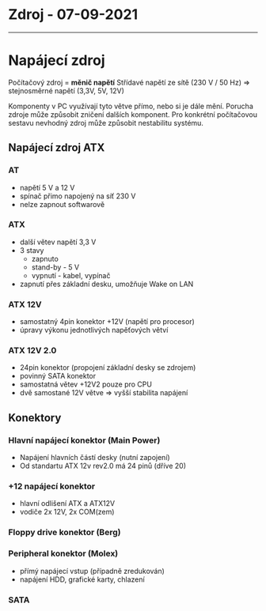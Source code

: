 # Zdroj - 07-09-2021
---
# Napájecí zdroj
Počítačový zdroj = **měnič napětí**
Střídavé napětí ze sítě (230 V / 50 Hz) => stejnosměrné napětí (3,3V, 5V, 12V)

Komponenty v PC využívají tyto větve přímo, nebo si je dále mění. Porucha zdroje může způsobit zničení dalších komponent. Pro konkrétní počítačovou sestavu nevhodný zdroj může způsobit nestabilitu systému.

## Napájecí zdroj ATX
### AT
- napětí 5 V a 12 V
- spínač přimo napojený na síť 230 V
- nelze zapnout softwarově

### ATX
- další větev napětí 3,3 V
- 3 stavy
	- zapnuto
	- stand-by - 5 V
	- vypnutí - kabel, vypínač
- zapnutí přes základní desku, umožňuje Wake on LAN

### ATX 12V
- samostatný 4pin konektor +12V (napětí pro procesor)
- úpravy výkonu jednotlivých napěťových větví

### ATX 12V 2.0
- 24pin konektor (propojení základní desky se zdrojem)
- povinný SATA konektor
- samostatná větev +12V2 pouze pro CPU
- dvě samostané 12V větve => vyšší stabilita napájení

## Konektory
### Hlavní napájecí konektor (Main Power)
- Napájení hlavních částí desky (nutní zapojení)
- Od standartu ATX 12v rev2.0 má 24 pinů (dříve 20)

### +12 napájecí konektor
- hlavní odlišení ATX a ATX12V
- vodiče 2x 12V, 2x COM(zem)

### Floppy drive konektor (Berg)
### Peripheral konektor (Molex)
- přímý napájecí vstup (případně zredukován)
- napájení HDD, grafické karty, chlazení

### SATA